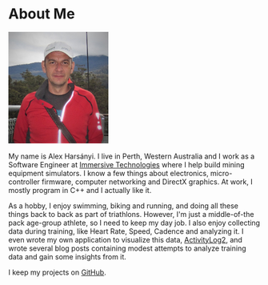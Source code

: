 # About Me

<img src="img/AlexH.jpg" class="rounded float-left gap-right" width="200"/>

My name is Alex Harsányi.  I live in Perth, Western Australia and I work as a
Software Engineer at [Immersive Technologies][immtec] where I help build
mining equipment simulators.  I know a few things about electronics,
micro-controller firmware, computer networking and DirectX graphics.  At work,
I mostly program in C++ and I actually like it.

As a hobby, I enjoy swimming, biking and running, and doing all these things
back to back as part of triathlons.  However, I'm just a middle-of-the pack
age-group athlete, so I need to keep my day job.  I also enjoy collecting data
during training, like Heart Rate, Speed, Cadence and analyzing it.  I even
wrote my own application to visualize this data,
[ActivityLog2](./2017/09/introducing-activitylog2.html), and wrote several
blog posts containing modest attempts to analyze training data and gain some
insights from it.

I keep my projects on [GitHub](https://github.com/alex-hhh).

[immtec]: https://www.immersivetechnologies.com/
